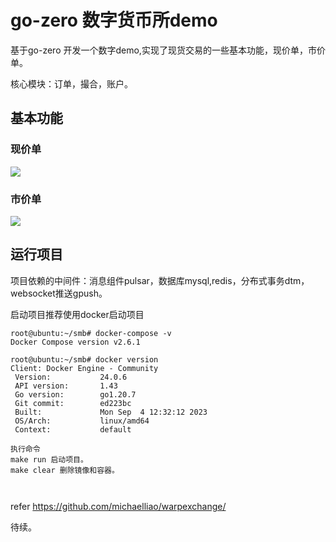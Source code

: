 # go-zero 数字货币所demo

基于go-zero 开发一个数字demo,实现了现货交易的一些基本功能，现价单，市价单。

核心模块：订单，撮合，账户。

## 基本功能

### 现价单

![](http://g.recordit.co/Hh4Aa60wdd.gif)

### 市价单

![](http://g.recordit.co/JT3sxlpRQX.gif)



## 运行项目

项目依赖的中间件：消息组件pulsar，数据库mysql,redis，分布式事务dtm，websocket推送gpush。

启动项目推荐使用docker启动项目

```
root@ubuntu:~/smb# docker-compose -v
Docker Compose version v2.6.1

root@ubuntu:~/smb# docker version
Client: Docker Engine - Community
 Version:           24.0.6
 API version:       1.43
 Go version:        go1.20.7
 Git commit:        ed223bc
 Built:             Mon Sep  4 12:32:12 2023
 OS/Arch:           linux/amd64
 Context:           default
 
执行命令 
make run 启动项目。
make clear 删除镜像和容器。

 
```







refer https://github.com/michaelliao/warpexchange/

待续。